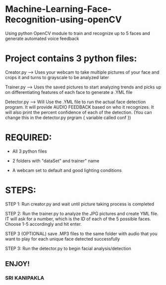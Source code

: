 # Machine-Learning-Face-Recognition-using-openCV
Using python OpenCV module to train and recognize up to 5 faces and generate automated voice feedback

# Project contains 3 python files:
 Creator.py --> Uses your webcam to take multiple pictures of your face and crops it and turns to grayscale to be analyzed later
 
 Trainer.py --> Uses the saved pictures to start analyzing trends and picks up on differentiating features of each face to generate a .YML file
 
 Detector.py --> Will Use the .YML file to run the actual face detection program. It will provide AUDIO FEEDBACK based on who it recognizes. It will also print the percent confidence of each of the detection. (You can change this in the detector.py prgram { variable called conf })

# REQUIRED:
 - All 3 python files
 
 - 2 folders with "dataSet" and trainer" name
 
 - A webcam set to default and good lighting conditions

# STEPS: 
 STEP 1: Run creator.py and wait until picture taking process is completed
 
 STEP 2: Run the trainer.py to analyze the JPG pictures and create YML file. IT will ask for a number, which is the ID of each of the 5 possible faces. Choose 1-5 accordingly and hit enter.
 
 STEP 3 (OPTIONAL) save .MP3 files to the same folder with audio that you want to play for each unique face detected successfully
 
 STEP 3: Run the detector.py to begin facial analysis/detection

## ENJOY!
### SRI KANIPAKLA
